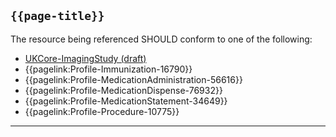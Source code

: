 ## <code>{{page-title}}</code>

The resource being referenced SHOULD conform to one of the following:

- [UKCore-ImagingStudy (draft)](https://simplifier.net/guide/UKCoreImplementationGuideAssetsinDevelopment/Home/ProfilesandExtensions/Profile-UKCore-ImagingStudy?version=current)
- {{pagelink:Profile-Immunization-16790}}
- {{pagelink:Profile-MedicationAdministration-56616}}
- {{pagelink:Profile-MedicationDispense-76932}}
- {{pagelink:Profile-MedicationStatement-34649}}
- {{pagelink:Profile-Procedure-10775}}

---